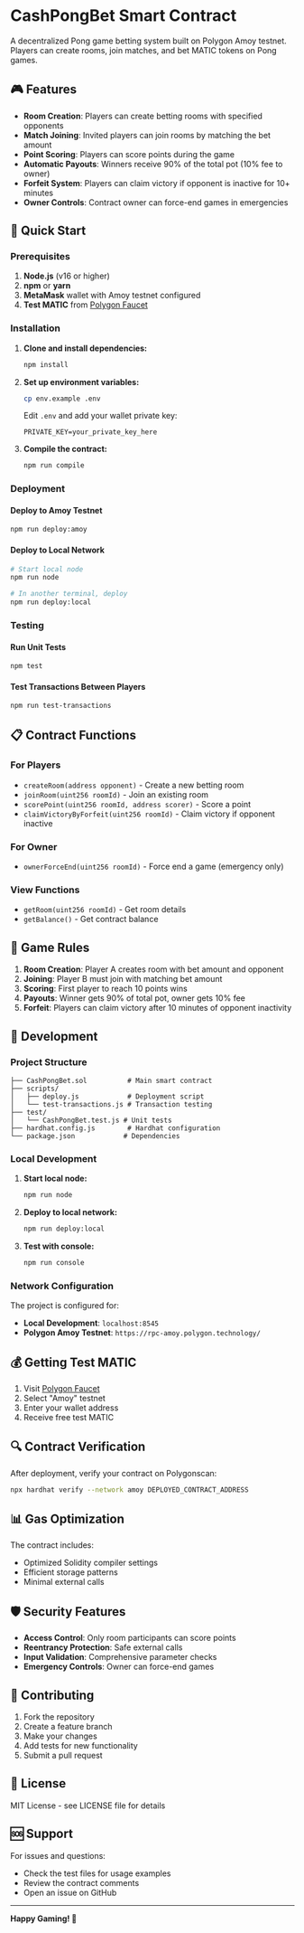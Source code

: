# CashPongBet Smart Contract

A decentralized Pong game betting system built on Polygon Amoy testnet. Players can create rooms, join matches, and bet MATIC tokens on Pong games.

## 🎮 Features

- **Room Creation**: Players can create betting rooms with specified opponents
- **Match Joining**: Invited players can join rooms by matching the bet amount
- **Point Scoring**: Players can score points during the game
- **Automatic Payouts**: Winners receive 90% of the total pot (10% fee to owner)
- **Forfeit System**: Players can claim victory if opponent is inactive for 10+ minutes
- **Owner Controls**: Contract owner can force-end games in emergencies

## 🚀 Quick Start

### Prerequisites

1. **Node.js** (v16 or higher)
2. **npm** or **yarn**
3. **MetaMask** wallet with Amoy testnet configured
4. **Test MATIC** from [Polygon Faucet](https://faucet.polygon.technology/)

### Installation

1. **Clone and install dependencies:**
   ```bash
   npm install
   ```

2. **Set up environment variables:**
   ```bash
   cp env.example .env
   ```
   
   Edit `.env` and add your wallet private key:
   ```
   PRIVATE_KEY=your_private_key_here
   ```

3. **Compile the contract:**
   ```bash
   npm run compile
   ```

### Deployment

#### Deploy to Amoy Testnet
```bash
npm run deploy:amoy
```

#### Deploy to Local Network
```bash
# Start local node
npm run node

# In another terminal, deploy
npm run deploy:local
```

### Testing

#### Run Unit Tests
```bash
npm test
```

#### Test Transactions Between Players
```bash
npm run test-transactions
```

## 📋 Contract Functions

### For Players

- `createRoom(address opponent)` - Create a new betting room
- `joinRoom(uint256 roomId)` - Join an existing room
- `scorePoint(uint256 roomId, address scorer)` - Score a point
- `claimVictoryByForfeit(uint256 roomId)` - Claim victory if opponent inactive

### For Owner

- `ownerForceEnd(uint256 roomId)` - Force end a game (emergency only)

### View Functions

- `getRoom(uint256 roomId)` - Get room details
- `getBalance()` - Get contract balance

## 🎯 Game Rules

1. **Room Creation**: Player A creates room with bet amount and opponent
2. **Joining**: Player B must join with matching bet amount
3. **Scoring**: First player to reach 10 points wins
4. **Payouts**: Winner gets 90% of total pot, owner gets 10% fee
5. **Forfeit**: Players can claim victory after 10 minutes of opponent inactivity

## 🔧 Development

### Project Structure
```
├── CashPongBet.sol          # Main smart contract
├── scripts/
│   ├── deploy.js            # Deployment script
│   └── test-transactions.js # Transaction testing
├── test/
│   └── CashPongBet.test.js # Unit tests
├── hardhat.config.js        # Hardhat configuration
└── package.json            # Dependencies
```

### Local Development

1. **Start local node:**
   ```bash
   npm run node
   ```

2. **Deploy to local network:**
   ```bash
   npm run deploy:local
   ```

3. **Test with console:**
   ```bash
   npm run console
   ```

### Network Configuration

The project is configured for:
- **Local Development**: `localhost:8545`
- **Polygon Amoy Testnet**: `https://rpc-amoy.polygon.technology/`

## 💰 Getting Test MATIC

1. Visit [Polygon Faucet](https://faucet.polygon.technology/)
2. Select "Amoy" testnet
3. Enter your wallet address
4. Receive free test MATIC

## 🔍 Contract Verification

After deployment, verify your contract on Polygonscan:

```bash
npx hardhat verify --network amoy DEPLOYED_CONTRACT_ADDRESS
```

## 📊 Gas Optimization

The contract includes:
- Optimized Solidity compiler settings
- Efficient storage patterns
- Minimal external calls

## 🛡️ Security Features

- **Access Control**: Only room participants can score points
- **Reentrancy Protection**: Safe external calls
- **Input Validation**: Comprehensive parameter checks
- **Emergency Controls**: Owner can force-end games

## 🤝 Contributing

1. Fork the repository
2. Create a feature branch
3. Make your changes
4. Add tests for new functionality
5. Submit a pull request

## 📄 License

MIT License - see LICENSE file for details

## 🆘 Support

For issues and questions:
- Check the test files for usage examples
- Review the contract comments
- Open an issue on GitHub

---

**Happy Gaming! 🏓** 